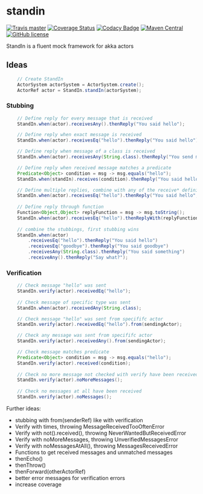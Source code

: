 # standin 

[![Travis master](https://img.shields.io/travis/ak80/standin/master.svg?maxAge=3600)](https://travis-ci.org/ak80/standin) [![Coverage Status](https://coveralls.io/repos/github/ak80/standin/badge.svg?maxAge=3600)](https://coveralls.io/github/ak80/standin?branch=master) [![Codacy Badge](https://api.codacy.com/project/badge/Grade/f8066f220fe74d27bacf984c61f5d5d4)](https://www.codacy.com/app/josef-koch/standin?utm_source=github.com&amp;utm_medium=referral&amp;utm_content=ak80/standin&amp;utm_campaign=Badge_Grade) [![Maven Central](https://maven-badges.herokuapp.com/maven-central/org.ak80.standin/standin-core/badge.svg?style=flat-square)](https://maven-badges.herokuapp.com/maven-central/org.ak80.standin/standin-core/) [![GitHub license](https://img.shields.io/badge/license-Apache%20License%202.0-blue.svg?style=flat)](http://www.apache.org/licenses/LICENSE-2.0)

StandIn is a fluent mock framework for akka actors

## Ideas

```java
    // Create StandIn
    ActorSystem actorSystem = ActorSystem.create();
    ActorRef actor = StandIn.standIn(actorSystem);
```

### Stubbing

```java
    // Define reply for every message that is received
    StandIn.when(actor).receivesAny().thenReply("You said hello");

    // Define reply when exact message is received
    StandIn.when(actor).receivesEq("hello").thenReply("You said hello");

    // Define reply when message of a class is received
    StandIn.when(actor).receivesAny(String.class).thenReply("You send me a String");

    // Define reply when received message matches a predicate
    Predicate<Object> condition = msg -> msg.equals("hello");
    StandIn.when(standIn).receives(condition).thenReply("You said hello");

    // Define multiple replies, combine with any of the receive* definitions
    StandIn.when(actor).receivesEq("hello").thenReply("You said hello","Hello Again", "I refuse to say more hello");
    
    // Define reply through function
    Function<Object,Object> replyFunction = msg -> msg.toString();
    StandIn.when(actor).receivesEq("hello").thenReplyWith(replyFunction);
    
    // combine the stubbings, first stubbing wins
    StandIn.when(actor)
        .receivesEq("hello").thenReply("You said hello")
        .receivesEq("goodbye").thenReply("You said goodbye")
        .receivesAny(String.class).thenReply("You said something")
        .receiveAny().thenReply("Say what?");
```

### Verification

```java
    // Check message "hello" was sent
    StandIn.verify(actor).receivedEq("hello");
    
    // Check message of specific type was sent
    StandIn.when(actor).receivedAny(String.class);

    // Check message "hello" was sent from specififc actor 
    StandIn.verify(actor).receivedEq("hello").from(sendingActor);

    // Check any message was sent from specififc actor 
    StandIn.verify(actor).receivedAny().from(sendingActor);

    // Check message matches predicate
    Predicate<Object> condition = msg -> msg.equals("hello");
    StandIn.verify(actor).received(condition);
   
    // Check no more message not checked with verify have been received
    StandIn.verify(actor).noMoreMessages();
    
    // Check no messages at all have been received
    StandIn.verify(actor).noMessages();
```

Further ideas:
 * stubbing with from(senderRef) like with verification
 * Verify with times, throwing MessageReceivedTooOftenError 
 * Verify with not().received(), throwing NeverWantedButReceivedError
 * Verify with noMoreMessages, throwing UnverifiedMessagesError
 * Verify with noMessagesAtAll(), throwing MessagesReceivedError
 * Functions to get received messages and unmatched messages
 * thenEcho()
 * thenThrow()
 * thenForward(otherActorRef)
 * better error messages for verification errors
 * increase coverage